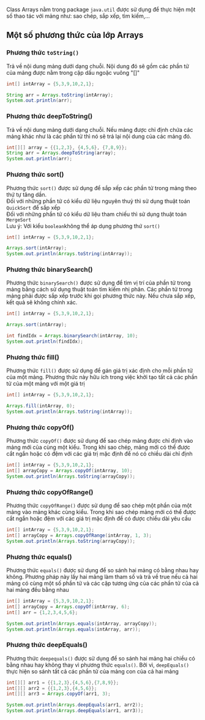 Class Arrays nằm trong package `java.util` được sử dụng để thực hiện một số thao tác với mảng như: sao chép, sắp xếp, tìm kiếm,...  

## Một số phương thức của lớp Arrays 

### Phương thức `toString()`
Trả về nội dung mảng dưới dạng chuỗi. Nội dung đó sẽ gồm các phần tử của mảng được nằm trong cặp dấu ngoặc vuông "[]"

```java
int[] intArray = {5,3,9,10,2,1};

String arr = Arrays.toString(intArray);
System.out.println(arr);
```


### Phương thức deepToString()  
Trả về nội dung mảng dưới dạng chuỗi. Nếu mảng được chỉ định chứa các mảng khác như là các phần tử thì nó sẽ trả lại nội dung của các mảng đó.  

```java
int[][] array = {{1,2,3}, {4,5,6}, {7,8,9}};
String arr = Arrays.deepToString(array);
System.out.println(arr);
```

### Phương thức sort()
Phương thức `sort()` được sử dụng để sắp xếp các phần tử trong mảng theo thứ tự tăng dần.   
Đối với những phần tử có kiểu dữ liệu nguyên thuỷ thì sử dụng thuật toán `QuickSort` để sắp xếp  
Đối với những phần tử có kiểu dữ liệu tham chiếu thì sử dụng thuật toán `MergeSort`  
Lưu ý: Với kiểu `boolean`không thể áp dụng phương thứ `sort()`  

```java
int[] intArray = {5,3,9,10,2,1};

Arrays.sort(intArray);
System.out.println(Arrays.toString(intArray));
```

### Phương thức binarySearch()  
Phương thức `binarySearch()` được sử dụng để tìm vị trí của phần tử trong mảng bằng cách sử dụng thuật toán tìm kiếm nhị phân. Các phần tử trong mảng phải được sắp xếp trước khi gọi phương thức này. Nếu chưa sắp xếp, kết quả sẽ không chính xác.  

```java
int[] intArray = {5,3,9,10,2,1};

Arrays.sort(intArray);

int findIdx = Arrays.binarySearch(intArray, 10);
System.out.println(findIdx);
```  

### Phương thức fill()
Phương thức `fill()` được sử dụng để gán giá trị xác định cho mỗi phần tử của một mảng. Phương thức này hữu ích trong việc khởi tạo tất cả các phần tử của một mảng với một giá trị

```java
int[] intArray = {5,3,9,10,2,1};

Arrays.fill(intArray, 0);
System.out.println(Arrays.toString(intArray));
```

### Phương thức copyOf()
Phương thức `copyOf()` được sử dụng để sao chép mảng được chỉ định vào mảng mới của cùng một kiểu. Trong khi sao chép, mảng mới có thể được cắt ngắn hoặc có đệm với các giá trị mặc định để nó có chiều dài chỉ định

```java
int[] intArray = {5,3,9,10,2,1};
int[] arrayCopy = Arrays.copyOf(intArray, 10);
System.out.println(Arrays.toString(arrayCopy));
```

### Phương thức copyOfRange()
Phương thức `copyOfRange()` được sử dụng để sao chép một phần của một mảng vào mảng khác cùng kiểu. Trong khi sao chép mảng mới có thể được cắt ngắn hoặc đệm với các giá trị mặc định để có được chiều dài yêu cầu  
```java
int[] intArray = {5,3,9,10,2,1};
int[] arrayCopy = Arrays.copyOfRange(intArray, 1, 3);
System.out.println(Arrays.toString(arrayCopy));
```

### Phương thức equals()
Phương thức `equals()` được sử dụng để so sánh hai mảng có bằng nhau hay không. Phương pháp này lấy hai mảng làm tham số và trả về true nếu cả hai mảng có cùng một số phần tử và các cặp tương ứng của các phần tử của cả hai mảng đều bằng nhau  


```java
int[] intArray = {5,3,9,10,2,1};
int[] arrayCopy = Arrays.copyOf(intArray, 6);
int[] arr = {1,2,3,4,5,6};

System.out.println(Arrays.equals(intArray, arrayCopy));
System.out.println(Arrays.equals(intArray, arr));
```

### Phương thức deepEquals()  
Phương thức `deepequals()` được sử dụng để so sánh hai mảng hai chiều có bằng nhau hay không thay vì phương thức `equals()`. Bởi vì, `deepEquals()` thực hiện so sánh tất cả các phần tử của mảng con của cả hai mảng

```java
int[][] arr1 = {{1,2,3},{4,5,6},{7,8,9}};
int[][] arr2 = {{1,2,3},{4,5,6}};
int[][] arr3 = Arrays.copyOf(arr1, 3);

System.out.println(Arrays.deepEquals(arr1, arr2));
System.out.println(Arrays.deepEquals(arr1, arr3));
```